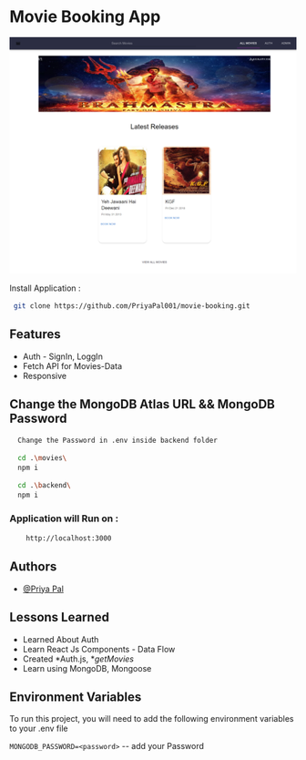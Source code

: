 # Movie Booking App

![Logo](output.png)

Install Application :

```bash
 git clone https://github.com/PriyaPal001/movie-booking.git
```

## Features

- Auth - SignIn, LoggIn
- Fetch API for Movies-Data
- Responsive

## Change the MongoDB Atlas URL && MongoDB Password

```bash
  Change the Password in .env inside backend folder
```

```bash
  cd .\movies\
  npm i
```

```bash
  cd .\backend\
  npm i
```

### Application will Run on :

```bash
    http://localhost:3000
```

## Authors

- [@Priya Pal](https://github.com/PriyaPal001)

## Lessons Learned

- Learned About Auth
- Learn React Js Components - Data Flow
- Created *Auth.js, **getMovies*
- Learn using MongoDB, Mongoose

## Environment Variables

To run this project, you will need to add the following environment variables to your .env file

`MONGODB_PASSWORD=<password>` -- add your Password

